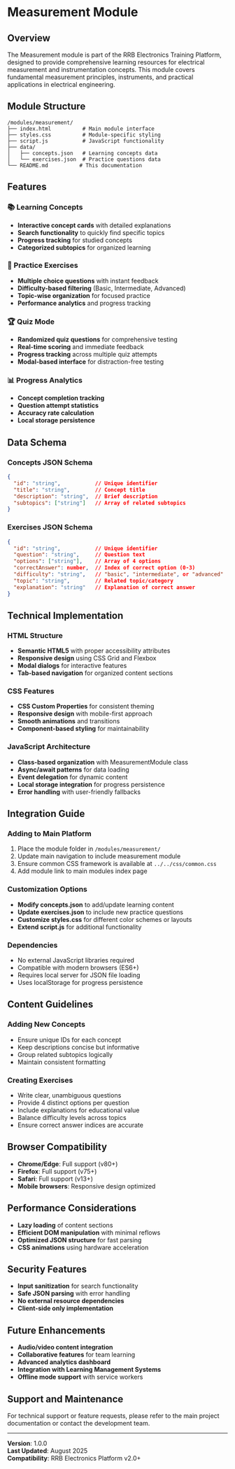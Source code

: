 # Measurement Module

## Overview
The Measurement module is part of the RRB Electronics Training Platform, designed to provide comprehensive learning resources for electrical measurement and instrumentation concepts. This module covers fundamental measurement principles, instruments, and practical applications in electrical engineering.

## Module Structure

```
/modules/measurement/
├── index.html          # Main module interface
├── styles.css          # Module-specific styling
├── script.js           # JavaScript functionality
├── data/
│   ├── concepts.json   # Learning concepts data
│   └── exercises.json  # Practice questions data
└── README.md          # This documentation
```

## Features

### 📚 Learning Concepts
- **Interactive concept cards** with detailed explanations
- **Search functionality** to quickly find specific topics
- **Progress tracking** for studied concepts
- **Categorized subtopics** for organized learning

### 🎯 Practice Exercises
- **Multiple choice questions** with instant feedback
- **Difficulty-based filtering** (Basic, Intermediate, Advanced)
- **Topic-wise organization** for focused practice
- **Performance analytics** and progress tracking

### 🏆 Quiz Mode
- **Randomized quiz questions** for comprehensive testing
- **Real-time scoring** and immediate feedback
- **Progress tracking** across multiple quiz attempts
- **Modal-based interface** for distraction-free testing

### 📊 Progress Analytics
- **Concept completion tracking**
- **Question attempt statistics**
- **Accuracy rate calculation**
- **Local storage persistence**

## Data Schema

### Concepts JSON Schema
```json
{
  "id": "string",           // Unique identifier
  "title": "string",        // Concept title
  "description": "string",  // Brief description
  "subtopics": ["string"]   // Array of related subtopics
}
```

### Exercises JSON Schema
```json
{
  "id": "string",           // Unique identifier
  "question": "string",     // Question text
  "options": ["string"],    // Array of 4 options
  "correctAnswer": number,  // Index of correct option (0-3)
  "difficulty": "string",   // "basic", "intermediate", or "advanced"
  "topic": "string",        // Related topic/category
  "explanation": "string"   // Explanation of correct answer
}
```

## Technical Implementation

### HTML Structure
- **Semantic HTML5** with proper accessibility attributes
- **Responsive design** using CSS Grid and Flexbox
- **Modal dialogs** for interactive features
- **Tab-based navigation** for organized content sections

### CSS Features
- **CSS Custom Properties** for consistent theming
- **Responsive design** with mobile-first approach
- **Smooth animations** and transitions
- **Component-based styling** for maintainability

### JavaScript Architecture
- **Class-based organization** with MeasurementModule class
- **Async/await patterns** for data loading
- **Event delegation** for dynamic content
- **Local storage integration** for progress persistence
- **Error handling** with user-friendly fallbacks

## Integration Guide

### Adding to Main Platform
1. Place the module folder in `/modules/measurement/`
2. Update main navigation to include measurement module
3. Ensure common CSS framework is available at `../../css/common.css`
4. Add module link to main modules index page

### Customization Options
- **Modify concepts.json** to add/update learning content
- **Update exercises.json** to include new practice questions
- **Customize styles.css** for different color schemes or layouts
- **Extend script.js** for additional functionality

### Dependencies
- No external JavaScript libraries required
- Compatible with modern browsers (ES6+)
- Requires local server for JSON file loading
- Uses localStorage for progress persistence

## Content Guidelines

### Adding New Concepts
- Ensure unique IDs for each concept
- Keep descriptions concise but informative
- Group related subtopics logically
- Maintain consistent formatting

### Creating Exercises
- Write clear, unambiguous questions
- Provide 4 distinct options per question
- Include explanations for educational value
- Balance difficulty levels across topics
- Ensure correct answer indices are accurate

## Browser Compatibility
- **Chrome/Edge**: Full support (v80+)
- **Firefox**: Full support (v75+)
- **Safari**: Full support (v13+)
- **Mobile browsers**: Responsive design optimized

## Performance Considerations
- **Lazy loading** of content sections
- **Efficient DOM manipulation** with minimal reflows
- **Optimized JSON structure** for fast parsing
- **CSS animations** using hardware acceleration

## Security Features
- **Input sanitization** for search functionality
- **Safe JSON parsing** with error handling
- **No external resource dependencies**
- **Client-side only implementation**

## Future Enhancements
- **Audio/video content integration**
- **Collaborative features** for team learning
- **Advanced analytics dashboard**
- **Integration with Learning Management Systems**
- **Offline mode support** with service workers

## Support and Maintenance
For technical support or feature requests, please refer to the main project documentation or contact the development team.

---

**Version**: 1.0.0  
**Last Updated**: August 2025  
**Compatibility**: RRB Electronics Platform v2.0+
